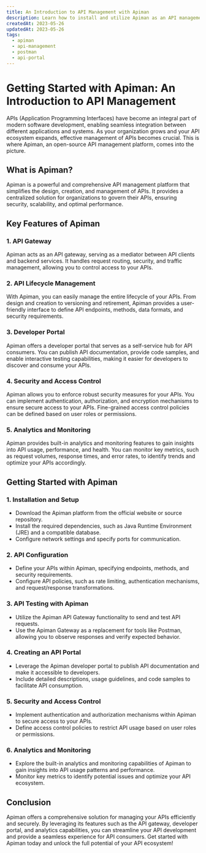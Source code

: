 ```yaml
---
title: An Introduction to API Management with Apiman
description: Learn how to install and utilize Apiman as an API management platform to streamline your API development and documentation.
createdAt: 2023-05-26
updatedAt: 2023-05-26
tags:
  - apiman
  - api-management
  - postman
  - api-portal
---
```


# Getting Started with Apiman: An Introduction to API Management

APIs (Application Programming Interfaces) have become an integral part of modern software development, enabling seamless integration between different applications and systems. As your organization grows and your API ecosystem expands, effective management of APIs becomes crucial. This is where Apiman, an open-source API management platform, comes into the picture.

## What is Apiman?

Apiman is a powerful and comprehensive API management platform that simplifies the design, creation, and management of APIs. It provides a centralized solution for organizations to govern their APIs, ensuring security, scalability, and optimal performance.

## Key Features of Apiman

### 1. API Gateway

Apiman acts as an API gateway, serving as a mediator between API clients and backend services. It handles request routing, security, and traffic management, allowing you to control access to your APIs.

### 2. API Lifecycle Management

With Apiman, you can easily manage the entire lifecycle of your APIs. From design and creation to versioning and retirement, Apiman provides a user-friendly interface to define API endpoints, methods, data formats, and security requirements.

### 3. Developer Portal

Apiman offers a developer portal that serves as a self-service hub for API consumers. You can publish API documentation, provide code samples, and enable interactive testing capabilities, making it easier for developers to discover and consume your APIs.

### 4. Security and Access Control

Apiman allows you to enforce robust security measures for your APIs. You can implement authentication, authorization, and encryption mechanisms to ensure secure access to your APIs. Fine-grained access control policies can be defined based on user roles or permissions.

### 5. Analytics and Monitoring

Apiman provides built-in analytics and monitoring features to gain insights into API usage, performance, and health. You can monitor key metrics, such as request volumes, response times, and error rates, to identify trends and optimize your APIs accordingly.

## Getting Started with Apiman

### 1. Installation and Setup

- Download the Apiman platform from the official website or source repository.
- Install the required dependencies, such as Java Runtime Environment (JRE) and a compatible database.
- Configure network settings and specify ports for communication.

### 2. API Configuration

- Define your APIs within Apiman, specifying endpoints, methods, and security requirements.
- Configure API policies, such as rate limiting, authentication mechanisms, and request/response transformations.

### 3. API Testing with Apiman

- Utilize the Apiman API Gateway functionality to send and test API requests.
- Use the Apiman Gateway as a replacement for tools like Postman, allowing you to observe responses and verify expected behavior.

### 4. Creating an API Portal

- Leverage the Apiman developer portal to publish API documentation and make it accessible to developers.
- Include detailed descriptions, usage guidelines, and code samples to facilitate API consumption.

### 5. Security and Access Control

- Implement authentication and authorization mechanisms within Apiman to secure access to your APIs.
- Define access control policies to restrict API usage based on user roles or permissions.

### 6. Analytics and Monitoring

- Explore the built-in analytics and monitoring capabilities of Apiman to gain insights into API usage patterns and performance.
- Monitor key metrics to identify potential issues and optimize your API ecosystem.

## Conclusion

Apiman offers a comprehensive solution for managing your APIs efficiently and securely. By leveraging its features such as the API gateway, developer portal, and analytics capabilities, you can streamline your API development and provide a seamless experience for API consumers. Get started with Apiman today and unlock the full potential of your API ecosystem!
